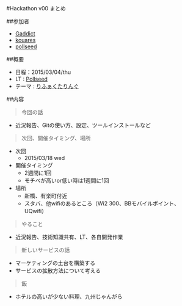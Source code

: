#Hackathon v00 まとめ

##参加者
* [Gaddict](https://github.com/Gaddict)
* [kouares](https://github.com/kouares)
* [pollseed](https://github.com/pollseed)

##概要
* 日程：2015/03/04/thu
* LT : [Pollseed](https://github.com/pollseed)
* テーマ : [りふぁくたりんぐ](http://www.slideshare.net/pollseed/ss-45317574)

##内容
> 今回の話

* 近況報告、Gitの使い方、設定、ツールインストールなど

> 次回、開催タイミング、場所

* 次回
  + 2015/03/18 wed
* 開催タイミング
  + 2週間に1回
  + モチベが高いor低い時は1週間に1回
* 場所
  + 新橋、有楽町付近
  + スタバ、他wifiのあるところ（Wi2 300、BBモバイルポイント、UQwifi）

> やること

* 近況報告、技術知識共有、LT、各自開発作業

> 新しいサービスの話

* マーケティングの土台を構築する
* サービスの拡散方法について考える

> 飯

* ホテルの高いが少ない料理、九州じゃんがら
